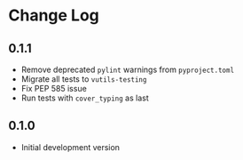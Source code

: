 # Change Log

## 0.1.1

* Remove deprecated `pylint` warnings from `pyproject.toml`
* Migrate all tests to `vutils-testing`
* Fix PEP 585 issue
* Run tests with `cover_typing` as last

## 0.1.0

* Initial development version
